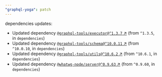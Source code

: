 ```yaml
---
"graphql-yoga": patch
---
```

dependencies updates:
  - Updated dependency [`@graphql-tools/executor@^1.3.7` ↗︎](https://www.npmjs.com/package/@graphql-tools/executor/v/1.3.7) (from `^1.3.5`, in `dependencies`)
  - Updated dependency [`@graphql-tools/schema@^10.0.11` ↗︎](https://www.npmjs.com/package/@graphql-tools/schema/v/10.0.11) (from `^10.0.10`, in `dependencies`)
  - Updated dependency [`@graphql-tools/utils@^10.6.2` ↗︎](https://www.npmjs.com/package/@graphql-tools/utils/v/10.6.2) (from `^10.6.1`, in `dependencies`)
  - Updated dependency [`@whatwg-node/server@^0.9.63` ↗︎](https://www.npmjs.com/package/@whatwg-node/server/v/0.9.63) (from `^0.9.60`, in `dependencies`)
